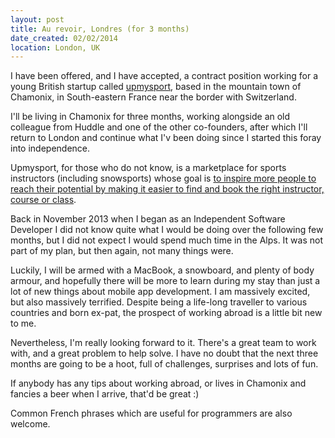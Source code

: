 ```yaml
---
layout: post
title: Au revoir, Londres (for 3 months)
date_created: 02/02/2014
location: London, UK
---
```


I have been offered, and I have accepted, a contract position working for a young British startup called [upmysport](https://www.upmysport.com/), based in the mountain town of Chamonix, in South-eastern France near the border with Switzerland.

I'll be living in Chamonix for three months, working alongside an old colleague from Huddle and one of the other co-founders, after which I'll return to London and continue what I'v been doing since I started this foray into independence.

Upmysport, for those who do not know, is a marketplace for sports instructors (including snowsports) whose goal is [to inspire more people to reach their potential by making it easier to find and book the right instructor, course or class](https://www.upmysport.com/about-us).

Back in November 2013 when I began as an Independent Software Developer I did not know quite what I would be doing over the following few months, but I did not expect I would spend much time in the Alps. It was not part of my plan, but then again, not many things were.

Luckily, I will be armed with a MacBook, a snowboard, and plenty of body armour, and hopefully there will be more to learn during my stay than just a lot of new things about mobile app development. I am massively excited, but also massively terrified. Despite being a life-long traveller to various countries and born ex-pat, the prospect of working abroad is a little bit new to me.

Nevertheless, I'm really looking forward to it. There's a great team to work with, and a great problem to help solve. I have no doubt that the next three months are going to be a hoot, full of challenges, surprises and lots of fun.

If anybody has any tips about working abroad, or lives in Chamonix and fancies a beer when I arrive, that'd be great :)

Common French phrases which are useful for programmers are also welcome.
